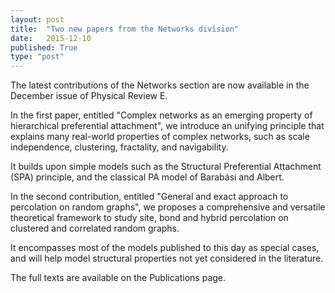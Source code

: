 ```yaml
---
layout: post
title:  "Two new papers from the Networks division"
date:   2015-12-10
published: True
type: "post"
---
```


The latest contributions of the Networks section are now available in the December issue of Physical Review E.


 In the first paper, entitled "Complex networks as an emerging property of hierarchical preferential attachment", we introduce an unifying principle that explains many real-world properties of complex networks, such as scale independence, clustering, fractality, and navigability.


 It builds upon simple models such as the Structural Preferential Attachment
(SPA) principle, and the classical PA model of Barabási and Albert.


 In the second contribution, entitled "General and exact approach to percolation on random graphs", we proposes a comprehensive and versatile theoretical framework to study site, bond and hybrid percolation on clustered and correlated random graphs.


 It encompasses most of the models published to this day as special cases, and will help model structural properties not yet considered in the literature.


 The full texts are available on the Publications page.


